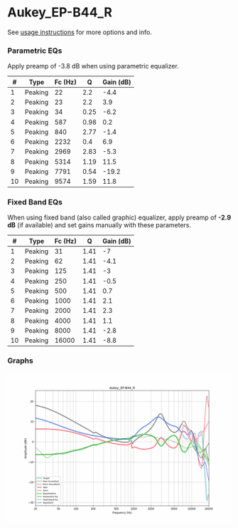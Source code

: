 # Aukey_EP-B44_R
See [usage instructions](https://github.com/jaakkopasanen/AutoEq#usage) for more options and info.

### Parametric EQs
Apply preamp of -3.8 dB when using parametric equalizer.

|   # | Type    |   Fc (Hz) |    Q |   Gain (dB) |
|-----|---------|-----------|------|-------------|
|   1 | Peaking |        22 | 2.2  |        -4.4 |
|   2 | Peaking |        23 | 2.2  |         3.9 |
|   3 | Peaking |        34 | 0.25 |        -6.2 |
|   4 | Peaking |       587 | 0.98 |         0.2 |
|   5 | Peaking |       840 | 2.77 |        -1.4 |
|   6 | Peaking |      2232 | 0.4  |         6.9 |
|   7 | Peaking |      2969 | 2.83 |        -5.3 |
|   8 | Peaking |      5314 | 1.19 |        11.5 |
|   9 | Peaking |      7791 | 0.54 |       -19.2 |
|  10 | Peaking |      9574 | 1.59 |        11.8 |

### Fixed Band EQs
When using fixed band (also called graphic) equalizer, apply preamp of **-2.9 dB** (if available) and set gains manually with these parameters.

|   # | Type    |   Fc (Hz) |    Q |   Gain (dB) |
|-----|---------|-----------|------|-------------|
|   1 | Peaking |        31 | 1.41 |        -7   |
|   2 | Peaking |        62 | 1.41 |        -4.1 |
|   3 | Peaking |       125 | 1.41 |        -3   |
|   4 | Peaking |       250 | 1.41 |        -0.5 |
|   5 | Peaking |       500 | 1.41 |         0.7 |
|   6 | Peaking |      1000 | 1.41 |         2.1 |
|   7 | Peaking |      2000 | 1.41 |         2.3 |
|   8 | Peaking |      4000 | 1.41 |         1.1 |
|   9 | Peaking |      8000 | 1.41 |        -2.8 |
|  10 | Peaking |     16000 | 1.41 |        -8.8 |

### Graphs
![](./Aukey_EP-B44_R.png)
